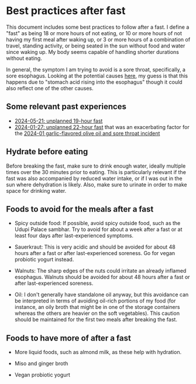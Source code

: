 # Best practices after fast

This document includes some best practices to follow after a fast. I
define a "fast" as being 18 or more hours of not eating, or 10 or more
hours of not having my first meal after waking up, or 3 or more hours
of a combination of travel, standing activity, or being seated in the
sun without food and water since waking up. My body seems capable of
handling shorter durations without eating.

In general, the symptom I am trying to avoid is a sore throat,
specifically, a sore esophagus. Looking at the potential causes
[here](https://www.mynurz.co.id/en/article/blog-post-title-one-99frw-9wslr-7hwbc-zmxkc-7beza-9hz5d-2a6fc-zfg67-d5br7-m9hn6-my99z-7styn-jsbsk#:~:text=Sore%20throat.&text=In%20addition%2C%20during%20fasting%2C%20the,errors%20when%20breaking%20the%20fast.),
my guess is that this happens due to "stomach acid rising into the
esophagus" though it could also reflect one of the other causes.

## Some relevant past experiences

* [2024-05-21: unplanned 19-hour fast](2024-05-21-unplanned-19-hour-fast.md)
* [2024-01-27: unplanned 22-hour fast](2024-01-27-unplanned-22-hour-fast.md) that was an exacerbating factor for the [2024-01 garlic-flavored olive oil and sore throat incident](2024-01-garlic-flavored-olive-oil-and-sore-throat.md)

## Hydrate before eating

Before breaking the fast, make sure to drink enough water, ideally
multiple times over the 30 minutes prior to eating. This is
particularly relevant if the fast was also accompanied by reduced
water intake, or if I was out in the sun where dehydration is
likely. Also, make sure to urinate in order to make space for drinking
water.

## Foods to avoid for the meals after a fast

* Spicy outside food: If possible, avoid spicy outside food, such as
  the Udupi Palace sambhar. Try to avoid for about a week after a fast
  or at least four days after last-experienced symptoms.

* Sauerkraut: This is very acidic and should be avoided for about 48
  hours after a fast or after last-experienced soreness. Go for vegan
  probiotic yogurt instead.

* Walnuts: The sharp edges of the nuts could irritate an already
  inflamed esophagus. Walnuts should be avoided for about 48 hours
  after a fast or after last-experienced soreness.

* Oil: I don't generally have standalone oil anyway, but this
  avoidance can be interpreted in terms of avoiding oil-rich portions
  of my food (for instance, an oily broth that might be in one of the
  storage containers whereas the others are heavier on the soft
  vegetables). This caution should be maintained for the first two
  meals after breaking the fast.

## Foods to have more of after a fast

* More liquid foods, such as almond milk, as these help with
  hydration.

* Miso and ginger broth

* Vegan probiotic yogurt
